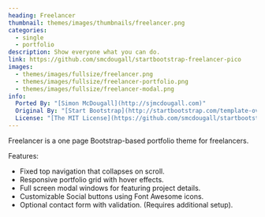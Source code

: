 ```yaml
---
heading: Freelancer
thumbnail: themes/images/thumbnails/freelancer.png
categories:
  - single
  - portfolio
description: Show everyone what you can do.
link: https://github.com/smcdougall/startbootstrap-freelancer-pico
images:
  - themes/images/fullsize/freelancer.png
  - themes/images/fullsize/freelancer-portfolio.png
  - themes/images/fullsize/freelancer-modal.png
info:
  Ported By: "[Simon McDougall](http://sjmcdougall.com)"
  Original By: "[Start Bootstrap](http://startbootstrap.com/template-overviews/freelancer/)"
  License: "[The MIT License](https://github.com/smcdougall/startbootstrap-freelancer-pico/blob/master/LICENSE)"
---
```


Freelancer is a one page Bootstrap-based portfolio theme for freelancers.

Features:

* Fixed top navigation that collapses on scroll.
* Responsive portfolio grid with hover effects.
* Full screen modal windows for featuring project details.
* Customizable Social buttons using Font Awesome icons.
* Optional contact form with validation. (Requires additional setup).

